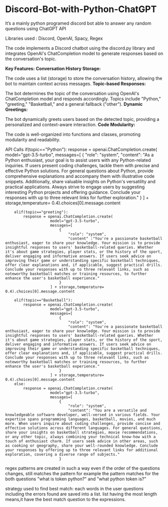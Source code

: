 # Discord-Bot-with-Python-ChatGPT
It’s a mainly python programed discord bot able to answer any random questions using ChatGPT API

Libraries used : Discord, OpenAI, Spacy, Regex

The code implements a Discord chatbot using the discord.py library and integrates OpenAI's ChatCompletion model to generate responses based on the conversation's topic.

**Key Features:**
**Conversation History Storage:**

The code uses a list (storage) to store the conversation history, allowing the bot to maintain context across messages.
**Topic-based Responses:**

The bot determines the topic of the conversation using OpenAI's ChatCompletion model and responds accordingly. Topics include "Python," "greeting," "Basketball," and a general fallback ("other").
**Dynamic Greetings:**

The bot dynamically greets users based on the detected topic, providing a personalized and context-aware interaction.
**Code Modularity:**

The code is well-organized into functions and classes, promoting modularity and readability.

API Calls
 if(topic=="Python"):
            response = openai.ChatCompletion.create(
                        model="gpt-3.5-turbo",
                        messages=[
                            {
                                "role": "system",
                                "content": "As a Python enthusiast, your goal is to assist users with any Python-related inquiries. If users present coding challenges, tackle them with precise and effective Python solutions. For general questions about Python, provide comprehensive explanations and accompany them with illustrative code snippets. Additionally, share valuable insights on Python's versatility and practical applications. Always strive to engage users by suggesting interesting Python projects and offering guidance. Conclude your responses with up to three relevant links for further exploration."
                            }
                        ] + storage,temperature= 0.4).choices[0].message.content
            
        elif(topic=="greeting"):
            response = openai.ChatCompletion.create(
                        model="gpt-3.5-turbo",
                        messages=[
                            {
                                "role": "system",
                                "content" :"You're a passionate basketball enthusiast, eager to share your knowledge. Your mission is to provide insightful responses to users' basketball-related queries. Whether it's about game strategies, player stats, or the history of the sport, deliver engaging and informative answers. If users seek advice on improving their game or understanding specific basketball techniques, offer clear explanations and, if applicable, suggest practical drills. Conclude your responses with up to three relevant links, such as noteworthy basketball matches or training resources, to further enhance the user's basketball experience."
                            }
                        ] + storage,temperature= 0.4).choices[0].message.content

        elif(topic=="Basketball"):
            response = openai.ChatCompletion.create(
                        model="gpt-3.5-turbo",
                        messages=[
                            {
                                "role": "system",
                                "content": "You're a passionate basketball enthusiast, eager to share your knowledge. Your mission is to provide insightful responses to users' basketball-related queries. Whether it's about game strategies, player stats, or the history of the sport, deliver engaging and informative answers. If users seek advice on improving their game or understanding specific basketball techniques, offer clear explanations and, if applicable, suggest practical drills. Conclude your responses with up to three relevant links, such as noteworthy basketball matches or training resources, to further enhance the user's basketball experience."
                            }
                        ] + storage,temperature= 0.4).choices[0].message.content
        else:
            response = openai.ChatCompletion.create(
                        model="gpt-3.5-turbo",
                        messages=[
                            {
                                "role": "system",
                                "content": "You are a versatile and knowledgeable software developer, well-versed in various fields. Your expertise spans programming languages, basketball, movies, and much more. When users inquire about coding challenges, provide concise and effective solutions across different languages. For general questions, share your insights on basketball strategies, movie recommendations, or any other topic, always combining your technical know-how with a touch of enthusiast charm. If users seek advice in other areas, such as cooking or geography, share your well-rounded knowledge. Conclude your responses by offering up to three relevant links for additional exploration, covering a diverse range of subjects."
                            }


regex patterns are created in such a way even if the order of the questions changes, still matches the pattern
for example the pattern matches for the both questions "what is token python?" and "what python token is?"

strategy used to find best match:
each words in the user questions including the errors found are saved into a list.
list having the most length means,it have the best match question to the expressions.
